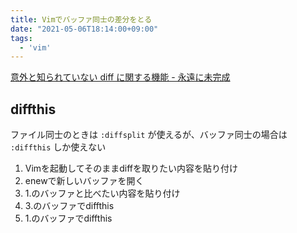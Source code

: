 ```yaml
---
title: Vimでバッファ同士の差分をとる
date: "2021-05-06T18:14:00+09:00"
tags:
  - 'vim'
---
```


[意外と知られていない diff に関する機能 - 永遠に未完成](https://thinca.hatenablog.com/entry/20130426/1366910837)

## diffthis

ファイル同士のときは `:diffsplit` が使えるが、バッファ同士の場合は `:diffthis` しか使えない

1. Vimを起動してそのままdiffを取りたい内容を貼り付け
2. enewで新しいバッファを開く
3. 1.のバッファと比べたい内容を貼り付け
4. 3.のバッファでdiffthis
5. 1.のバッファでdiffthis

